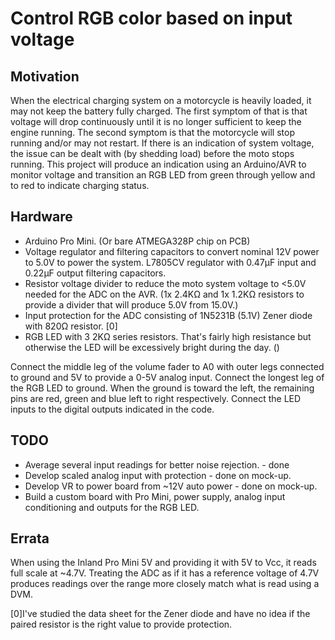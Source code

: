 # Control RGB color based on input voltage

## Motivation

When the electrical charging system on a motorcycle is heavily loaded, it may not keep the battery fully charged. The first symptom of that is that voltage will drop continuously until it is no longer sufficient to keep the engine running. The second symptom is that the motorcycle will stop running and/or may not restart. If there is an indication of system voltage, the issue can be dealt with (by shedding load) before the moto stops running. This project will produce an indication using an Arduino/AVR to monitor voltage and transition an RGB LED from green through yellow and to red to indicate charging status.


## Hardware

* Arduino Pro Mini. (Or bare ATMEGA328P chip on PCB)
* Voltage regulator and filtering capacitors to convert nominal 12V power to 5.0V to power the system. L7805CV regulator with 0.47µF input and 0.22µF output filtering capacitors.
* Resistor voltage divider to reduce the moto system voltage to <5.0V needed for the ADC on the AVR. (1x 2.4KΩ and 1x 1.2KΩ resistors to provide a divider that will produce 5.0V from 15.0V.)
* Input protection for the ADC consisting of 1N5231B (5.1V) Zener diode with 820Ω resistor. [0]
* RGB LED with 3 2KΩ series resistors. That's fairly high resistance but otherwise the LED will be excessively bright during the day. ()

Connect the middle leg of the volume fader to A0 with outer legs connected to ground and 5V to provide a 0-5V analog input.
Connect the longest leg of the RGB LED to ground. When the ground is toward the left, the remaining pins are red, green and blue left to right respectively. Connect the LED inputs to the digital outputs indicated in the code.

## TODO

* Average several input readings for better noise rejection. - done
* Develop scaled analog input with protection - done on mock-up.
* Develop VR to power board from ~12V auto power - done on mock-up.
* Build a custom board with Pro Mini, power supply, analog input conditioning and outputs for the RGB LED. 

## Errata

When using the Inland Pro Mini 5V and providing it with 5V to Vcc, it reads full scale at ~4.7V. Treating the ADC as if it has a reference voltage of 4.7V produces readings over the range more closely match what is read using a DVM.

[0]I've studied the data sheet for the Zener diode and have no idea if the paired resistor is the right value to provide protection.